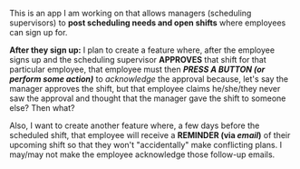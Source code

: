 This is an app I am working on that allows managers (scheduling supervisors) to <strong>post scheduling needs and open shifts</strong> where employees can sign up for.

<strong>After they sign up:</strong> I plan to create a feature where, after the employee signs up and the scheduling supervisor <strong>APPROVES</strong> that shift for that particular employee, that employee must then <strong><i>PRESS A BUTTON (or perform some action)</i></strong> to <i>acknowledge</i> the approval because, let's say the manager approves the shift, but that employee claims he/she/they never saw the approval and thought that the manager gave the shift to someone else? Then what?

Also, I want to create another feature where, a few days before the scheduled shift, that employee will receive a <strong>REMINDER (via <i>email</i>)</strong> of their upcoming shift so that they won't "accidentally" make conflicting plans. I may/may not make the employee acknowledge those follow-up emails.
